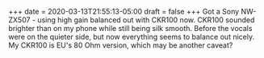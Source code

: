 +++
date = 2020-03-13T21:55:13-05:00
draft = false
+++
Got a Sony NW-ZX507 - using high gain balanced out with CKR100 now. CKR100 sounded brighter than on my phone while still being silk smooth. Before the vocals were on the quieter side, but now everything seems to balance out nicely. My CKR100 is EU's 80 Ohm version, which may be another caveat?